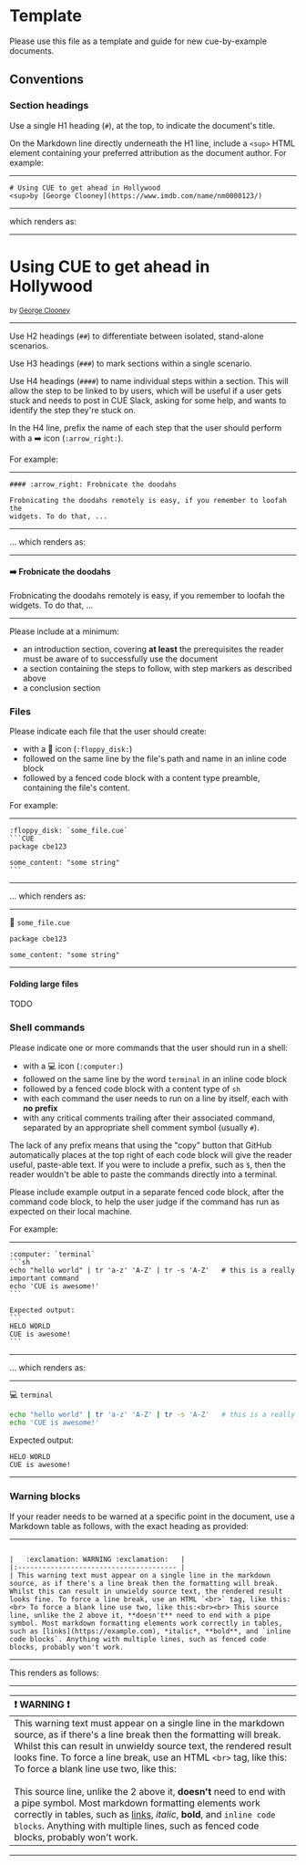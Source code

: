 # Template

Please use this file as a template and guide for new cue-by-example documents.

## Conventions

### Section headings

Use a single H1 heading (`#`), at the top, to indicate the document's title.

On the Markdown line directly underneath the H1 line, include a `<sup>` HTML
element containing your preferred attribution as the document author. For
example:

---

```
# Using CUE to get ahead in Hollywood
<sup>by [George Clooney](https://www.imdb.com/name/nm0000123/)
```

---

which renders as:

---

# Using CUE to get ahead in Hollywood
<sup>by [George Clooney](https://www.imdb.com/name/nm0000123/)

---

Use H2 headings (`##`) to differentiate between isolated, stand-alone
scenarios.

Use H3 headings (`###`) to mark sections within a single scenario.

Use H4 headings (`####`) to name individual steps within a section. This will
allow the step to be linked to by users, which will be useful if a user gets
stuck and needs to post in CUE Slack, asking for some help, and wants to
identify the step they're stuck on.

In the H4 line, prefix the name of each step that the user should perform with
a :arrow_right: icon (`:arrow_right:`).

For example:

---

```
#### :arrow_right: Frobnicate the doodahs

Frobnicating the doodahs remotely is easy, if you remember to loofah the
widgets. To do that, ...
```

---

... which renders as:

---

#### :arrow_right: Frobnicate the doodahs

Frobnicating the doodahs remotely is easy, if you remember to loofah the
widgets. To do that, ...

---

Please include at a minimum:

- an introduction section, covering **at least** the prerequisites the reader
  must be aware of to successfully use the document
- a section containing the steps to follow, with step markers as described
  above
- a conclusion section

### Files

Please indicate each file that the user should create:

- with a :floppy_disk: icon (`:floppy_disk:`)
- followed on the same line by the file's path and name in an inline code block
- followed by a fenced code block with a content type preamble, containing the
  file's content.

For example:

---
```` # there are 4 backticks here *solely* to enable the 3 backticks, below, to render
:floppy_disk: `some_file.cue`
```CUE
package cbe123

some_content: "some string"
```
````
---

... which renders as:

---
:floppy_disk: `some_file.cue`
```CUE
package cbe123

some_content: "some string"
```
---

#### Folding large files

TODO

### Shell commands

Please indicate one or more commands that the user should run in a shell:

- with a :computer: icon (`:computer:`)
- followed on the same line by the word `terminal` in an inline code block
- followed by a fenced code block with a content type of `sh`
- with each command the user needs to run on a line by itself, each with **no
  prefix**
- with any critical comments trailing after their associated command, separated
  by an appropriate shell comment symbol (usually `#`).

The lack of any prefix means that using the "copy" button that GitHub
automatically places at the top right of each code block will give the reader
useful, paste-able text. If you were to include a prefix, such as `$`, then the
reader wouldn't be able to paste the commands directly into a terminal.

Please include example output in a separate fenced code block, after the
command code block, to help the user judge if the command has run as expected
on their local machine.

For example:

---

```` # there are 4 backticks here *solely* to enable the 3 backticks, below, to render
:computer: `terminal`
```sh
echo "hello world" | tr 'a-z' 'A-Z' | tr -s 'A-Z'   # this is a really important command
echo 'CUE is awesome!'
```

Expected output:
```
HELO WORLD
CUE is awesome!
```
````

---

... which renders as:

---

:computer: `terminal`
```sh
echo "hello world" | tr 'a-z' 'A-Z' | tr -s 'A-Z'   # this is a really important command
echo 'CUE is awesome!'
```

Expected output:
```
HELO WORLD
CUE is awesome!
```

---

### Warning blocks

If your reader needs to be warned at a specific point in the document, use a
Markdown table as follows, with the exact heading as provided:

---

```

|   :exclamation: WARNING :exclamation:   |
|:--------------------------------------- |
| This warning text must appear on a single line in the markdown source, as if there's a line break then the formatting will break. Whilst this can result in unwieldy source text, the rendered result looks fine. To force a line break, use an HTML `<br>` tag, like this:<br> To force a blank line use two, like this:<br><br> This source line, unlike the 2 above it, **doesn't** need to end with a pipe symbol. Most markdown formatting elements work correctly in tables, such as [links](https://example.com), *italic*, **bold**, and `inline code blocks`. Anything with multiple lines, such as fenced code blocks, probably won't work.
```

---

This renders as follows:

---

|   :exclamation: WARNING :exclamation:   |
|:--------------------------------------- |
| This warning text must appear on a single line in the markdown source, as if there's a line break then the formatting will break. Whilst this can result in unwieldy source text, the rendered result looks fine. To force a line break, use an HTML `<br>` tag, like this:<br> To force a blank line use two, like this:<br><br> This source line, unlike the 2 above it, **doesn't** need to end with a pipe symbol. Most markdown formatting elements work correctly in tables, such as [links](https://example.com), *italic*, **bold**, and `inline code blocks`. Anything with multiple lines, such as fenced code blocks, probably won't work.

---
